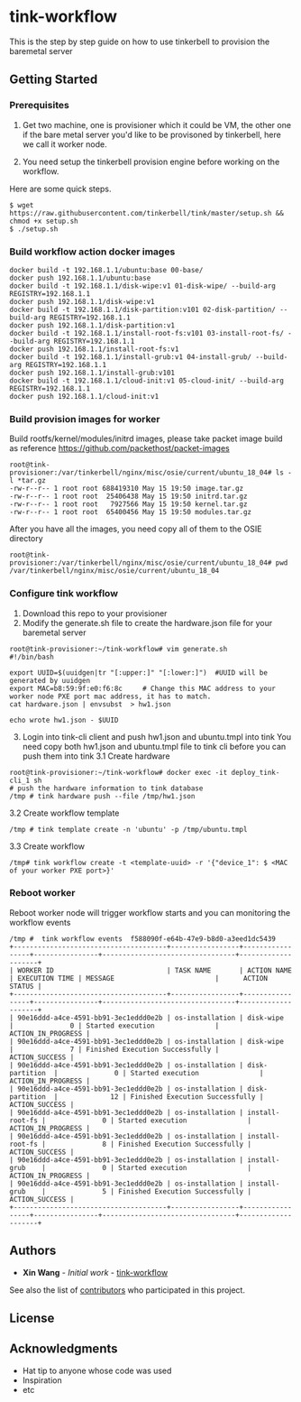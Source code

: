 # tink-workflow

This is the step by step guide on how to use tinkerbell to provision the baremetal server

## Getting Started


### Prerequisites
1. Get two machine, one is provisioner which it could be VM, the other one if the bare metal server you'd like to be 
provisoned by tinkerbell, here we call it worker node.

2. You need setup the tinkerbell provision engine before working on the workflow.

Here are some quick steps.

```
$ wget https://raw.githubusercontent.com/tinkerbell/tink/master/setup.sh && chmod +x setup.sh
$ ./setup.sh
```

### Build workflow action docker images

```
docker build -t 192.168.1.1/ubuntu:base 00-base/
docker push 192.168.1.1/ubuntu:base
docker build -t 192.168.1.1/disk-wipe:v1 01-disk-wipe/ --build-arg REGISTRY=192.168.1.1
docker push 192.168.1.1/disk-wipe:v1
docker build -t 192.168.1.1/disk-partition:v101 02-disk-partition/ --build-arg REGISTRY=192.168.1.1
docker push 192.168.1.1/disk-partition:v1
docker build -t 192.168.1.1/install-root-fs:v101 03-install-root-fs/ --build-arg REGISTRY=192.168.1.1
docker push 192.168.1.1/install-root-fs:v1
docker build -t 192.168.1.1/install-grub:v1 04-install-grub/ --build-arg REGISTRY=192.168.1.1
docker push 192.168.1.1/install-grub:v101
docker build -t 192.168.1.1/cloud-init:v1 05-cloud-init/ --build-arg REGISTRY=192.168.1.1
docker push 192.168.1.1/cloud-init:v1
```

### Build provision images for worker
Build rootfs/kernel/modules/initrd images, please take packet image build as reference 
https://github.com/packethost/packet-images


```
root@tink-provisioner:/var/tinkerbell/nginx/misc/osie/current/ubuntu_18_04# ls -l *tar.gz
-rw-r--r-- 1 root root 688419310 May 15 19:50 image.tar.gz
-rw-r--r-- 1 root root  25406438 May 15 19:50 initrd.tar.gz
-rw-r--r-- 1 root root   7927566 May 15 19:50 kernel.tar.gz
-rw-r--r-- 1 root root  65400456 May 15 19:50 modules.tar.gz
```
After you have all the images, you need copy all of them to the OSIE directory
```
root@tink-provisioner:/var/tinkerbell/nginx/misc/osie/current/ubuntu_18_04# pwd
/var/tinkerbell/nginx/misc/osie/current/ubuntu_18_04
```

### Configure tink workflow

1. Download this repo to your provisioner
2. Modify the generate.sh file to create the hardware.json file for your baremetal server
```
root@tink-provisioner:~/tink-workflow# vim generate.sh
#!/bin/bash

export UUID=$(uuidgen|tr "[:upper:]" "[:lower:]")  #UUID will be generated by uuidgen
export MAC=b8:59:9f:e0:f6:8c     # Change this MAC address to your worker node PXE port mac address, it has to match.
cat hardware.json | envsubst  > hw1.json 

echo wrote hw1.json - $UUID
```
3. Login into tink-cli client and push hw1.json and ubuntu.tmpl into tink
You need copy both hw1.json and ubuntu.tmpl file to tink cli before you can push them into tink
3.1 Create hardware
```
root@tink-provisioner:~/tink-workflow# docker exec -it deploy_tink-cli_1 sh
# push the hardware information to tink database
/tmp # tink hardware push --file /tmp/hw1.json
```
3.2 Create workflow template
```
/tmp # tink template create -n 'ubuntu' -p /tmp/ubuntu.tmpl
```
3.3 Create workflow
```
/tmp# tink workflow create -t <template-uuid> -r '{"device_1": $ <MAC of your worker PXE port>}'
```

### Reboot worker
Reboot worker node will trigger workflow starts and you can monitoring the workflow events
```
/tmp #  tink workflow events  f588090f-e64b-47e9-b8d0-a3eed1dc5439
+--------------------------------------+-----------------+-----------------+----------------+---------------------------------+--------------------+
| WORKER ID                            | TASK NAME       | ACTION NAME     | EXECUTION TIME | MESSAGE                         |      ACTION STATUS |
+--------------------------------------+-----------------+-----------------+----------------+---------------------------------+--------------------+
| 90e16ddd-a4ce-4591-bb91-3ec1eddd0e2b | os-installation | disk-wipe       |              0 | Started execution               | ACTION_IN_PROGRESS |
| 90e16ddd-a4ce-4591-bb91-3ec1eddd0e2b | os-installation | disk-wipe       |              7 | Finished Execution Successfully |     ACTION_SUCCESS |
| 90e16ddd-a4ce-4591-bb91-3ec1eddd0e2b | os-installation | disk-partition  |              0 | Started execution               | ACTION_IN_PROGRESS |
| 90e16ddd-a4ce-4591-bb91-3ec1eddd0e2b | os-installation | disk-partition  |             12 | Finished Execution Successfully |     ACTION_SUCCESS |
| 90e16ddd-a4ce-4591-bb91-3ec1eddd0e2b | os-installation | install-root-fs |              0 | Started execution               | ACTION_IN_PROGRESS |
| 90e16ddd-a4ce-4591-bb91-3ec1eddd0e2b | os-installation | install-root-fs |              8 | Finished Execution Successfully |     ACTION_SUCCESS |
| 90e16ddd-a4ce-4591-bb91-3ec1eddd0e2b | os-installation | install-grub    |              0 | Started execution               | ACTION_IN_PROGRESS |
| 90e16ddd-a4ce-4591-bb91-3ec1eddd0e2b | os-installation | install-grub    |              5 | Finished Execution Successfully |     ACTION_SUCCESS |
+--------------------------------------+-----------------+-----------------+----------------+---------------------------------+--------------------+
```


## Authors

* **Xin Wang** - *Initial work* - [tink-workflow](https://github.com/wangxin311/tink-workflow)

See also the list of [contributors](https://github.com/wangxin311/tink-workflow/graphs/contributors) who participated in this project.

## License


## Acknowledgments

* Hat tip to anyone whose code was used
* Inspiration
* etc
